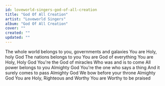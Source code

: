 ```yaml
---
id: loveworld-singers-god-of-all-creation
title: "God Of All Creation"
artist: "Loveworld Singers"
album: "God Of All Creation"
cover: ""
created: ""
updated: ""
---
```


The whole world belongs to you, governments and galaxies
You are Holy, holy God
The nations belongs to you
You are God of everything
You are Holy, Holy God
You're the God of miracles
Who was and is to come
All power belongs to you Almighty God
You're the one who says a thing
And it surely comes to pass Almighty God
We bow before your throne Almighty God
You are Holy,
Righteous and Worthy
You are Worthy to be praised